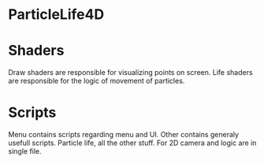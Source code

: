 # ParticleLife4D

# Shaders

Draw shaders are responsible for visualizing points on screen. Life shaders are responsible for the logic of movement of particles.

# Scripts

Menu contains scripts regarding menu and UI.
Other contains generaly usefull scripts.
Particle life, all the other stuff. For 2D camera and logic are in single file.
